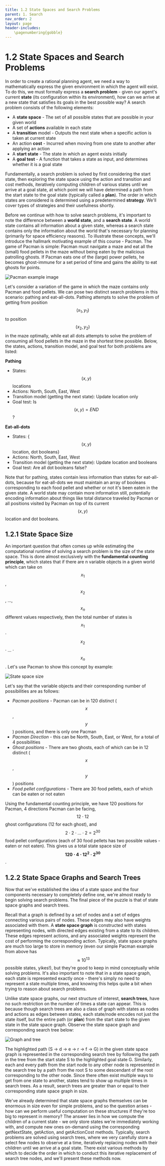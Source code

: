 ```yaml
---
title: 1.2 State Spaces and Search Problems
parent: 1. Search
nav_order: 2
layout: page
header-includes:
    \pagenumbering{gobble}
---
```


# 1.2 State Spaces and Search Problems

In order to create a rational planning agent, we need a way to mathematically express the given environment in which the agent will exist. To do this, we must formally express a **search problem** - given our agent's current **state** (its configuration within its environment), how can we arrive at a new state that satisfies its goals in the best possible way? A search problem consists of the following elements:

- A **state space** - The set of all possible states that are possible in your given world
- A set of **actions** available in each state
- A **transition** model - Outputs the next state when a specific action is taken at current state
- An action **cost** - Incurred when moving from one state to another after applying an action
- A **start state** - The state in which an agent exists initially
- A **goal test** - A function that takes a state as input, and determines whether it is a goal state

Fundamentally, a search problem is solved by first considering the start state, then exploring the state space using the action and transition and cost methods, iteratively computing children of various states until we arrive at a goal state, at which point we will have determined a path from the start state to the goal state (typically called a **plan**). The order in which states are considered is determined using a predetermined **strategy**. We'll cover types of strategies and their usefulness shortly.

Before we continue with how to solve search problems, it's important to note the difference between a **world state**, and a **search state**. A world state contains all information about a given state, whereas a search state contains only the information about the world that's necessary for planning (primarily for space efficiency reasons). To illustrate these concepts, we'll introduce the hallmark motivating example of this course - Pacman. The game of Pacman is simple: Pacman must navigate a maze and eat all the (small) food pellets in the maze without being eaten by the malicious patrolling ghosts. If Pacman eats one of the (large) power pellets, he becomes ghost-immune for a set period of time and gains the ability to eat ghosts for points. 

<img src="{{ site.baseurl }}/assets/images/pacman_example.png" alt="Pacman example image" />

Let's consider a variation of the game in which the maze contains only Pacman and food pellets. We can pose two distinct search problems in this scenario: pathing and eat-all-dots. Pathing attempts to solve the problem of getting from position $$(x_1, y_1)$$ to position $$(x_2, y_2)$$ in the maze optimally, while eat all dots attempts to solve the problem of consuming all food pellets in the maze in the shortest time possible. Below, the states, actions, transition model, and goal test for both problems are listed:

**Pathing**
- States: $$(x,y)$$ locations
- Actions: North, South, East, West
- Transition model (getting the next state): Update location only
- Goal test: Is $$(x,y)=END$$?

**Eat-all-dots**
- States: {$$(x,y)$$ location, dot booleans}
- Actions: North, South, East, West
- Transition model (getting the next state): Update location and booleans
- Goal test: Are all dot booleans false?

Note that for pathing, states contain less information than states for eat-all-dots, because for eat-all-dots we must maintain an array of booleans corresponding to each food pellet and whether or not it's been eaten in the given state. A world state may contain more information still, potentially encoding information about things like total distance traveled by Pacman or all positions visited by Pacman on top of its current $$(x,y)$$ location and dot booleans.

## 1.2.1 State Space Size

An important question that often comes up while estimating the computational runtime of solving a search problem is the size of the state space. This is done almost exclusively with the **fundamental counting principle**, which states that if there are n variable objects in a given world which can take on $$x_1$$, $$x_2$$, ..., $$x_n$$ different values respectively, then the total number of states is $$x_1$$ · $$x_2$$ · ... · $$x_n$$. Let's use Pacman to show this concept by example:

<img src="{{ site.baseurl }}/assets/images/state_space_size.png" alt="State space size" />

Let's say that the variable objects and their corresponding number of possibilities are as follows:
- *Pacman positions* - Pacman can be in 120 distinct ($$x$$,$$y$$) positions, and there is only one Pacman
- *Pacman Direction* - this can be North, South, East, or West, for a total of 4 possibilities
- *Ghost positions* - There are two ghosts, each of which can be in 12 distinct ($$x$$,$$y$$) positions
- *Food pellet configurations* - There are 30 food pellets, each of which can be eaten or not eaten

Using the fundamental counting principle, we have 120 positions for Pacman, 4 directions Pacman can be facing, $$12 \cdot 12$$ ghost configurations (12 for each ghost), and $$2 \cdot 2 \cdot \ldots \cdot 2 = 2^{30}$$ food pellet configurations (each of 30 food pellets has two possible values - eaten or not eaten). This gives us a total state space size of **$$120 \cdot 4 \cdot 12^{2} · 2^{30}$$**.

## 1.2.2 State Space Graphs and Search Trees

Now that we've established the idea of a state space and the four components necessary to completely define one, we're almost ready to begin solving search problems. The final piece of the puzzle is that of state space graphs and search trees.

Recall that a graph is defined by a set of nodes and a set of edges connecting various pairs of nodes. These edges may also have weights associated with them. A **state space graph** is constructed with states representing nodes, with directed edges existing from a state to its children. These edges represent actions, and any associated weights represent the cost of performing the corresponding action. Typically, state space graphs are much too large to store in memory (even our simple Pacman example from above has $$\approx 10^{13}$$ possible states, yikes!), but they're good to keep in mind conceptually while solving problems. It's also important to note that in a state space graph, each state is represented exactly once - there's simply no need to represent a state multiple times, and knowing this helps quite a bit when trying to reason about search problems.

Unlike state space graphs, our next structure of interest, **search trees**, have no such restriction on the number of times a state can appear. This is because though search trees are also a class of graph with states as nodes and actions as edges between states, each state/node encodes not just the state itself, but the entire path (or **plan**) from the start state to the given state in the state space graph. Observe the state space graph and corresponding search tree below:

<img src="{{ site.baseurl }}/assets/images/graph_and_tree.png" alt="Graph and tree" />

The highlighted path (S → d → e → r → f → G) in the given state space graph is represented in the corresponding search tree by following the path in the tree from the start state S to the highlighted goal state G. Similarly, each and every path from the start node to any other node is represented in the search tree by a path from the root S to some descendant of the root corresponding to the other node. Since there often exist multiple ways to get from one state to another, states tend to show up multiple times in search trees. As a result, search trees are greater than or equal to their corresponding state space graph in size. 

We've already determined that state space graphs themselves can be enormous in size even for simple problems, and so the question arises - how can we perform useful computation on these structures if they're too big to represent in memory? The answer lies in how we compute the children of a current state - we only store states we're immediately working with, and compute new ones on-demand using the corresponding getNextState, getAction, and getActionCost methods. Typically, search problems are solved using search trees, where we very carefully store a select few nodes to observe at a time, iteratively replacing nodes with their children until we arrive at a goal state. There exist various methods by which to decide the order in which to conduct this iterative replacement of search tree nodes, and we'll present these methods now.

